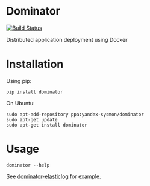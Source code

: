 Dominator
=========

[![Build Status](https://travis-ci.org/yandex-sysmon/dominator.svg)](https://travis-ci.org/yandex-sysmon/dominator)

Distributed application deployment using Docker

Installation
============

Using pip:

`pip install dominator`

On Ubuntu:
```
sudo apt-add-repository ppa:yandex-sysmon/dominator
sudo apt-get update
sudo apt-get install dominator
```


Usage
======

`dominator --help`

See [dominator-elasticlog](https://github.com/yandex-sysmon/dominator-elasticlog) for example.

